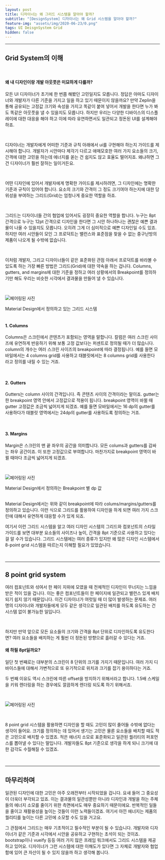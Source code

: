 ```yaml
---
layout: post
title: 디자이너는 왜 그리드 시스템을 알아야 할까?
subtitle: "[DesignSystem] 디자이너는 왜 Grid 시스템을 알아야 할까?"
feature-img: "assets/img/2020-06-23/0.png"
tags: UI DeisgnSystem Grid
hidden: false
---
```


---

## Grid System의 이해

<br>

#### 왜 내 디자인이랑 개발 아웃풋은 미묘하게 다를까?

모든 UI 디자이너가 초기에 한 번쯤 해봤던 고민일지도 모릅니다. 정답은 아마도 디자이너와 개발자가 다른 기준을 가지고 일을 하고 있기 때문이지 않을까요? 만약 Zeplin을 통해 공유되는 고정값 크기와 속성을 가지고 똑같이 붙여 넣어서 개발을 한다면 누가 봐도 똑같은 아웃풋을 낼 수 있을지도 모릅니다. 하지만 우리는 다양한 디바이스의 디스플레이에 대한 대응을 해야 하고 이에 따라 유연하면서도 일관되고 정돈된 UI를 설계해야 하죠.

<br>

디자이너는 개발자에게 어떠한 기준과 규칙 아래에서 ui를 구현해야 하는지 가이드를 제시해야 합니다. 개발자가 시안마다 제각기 다르고 애매모호한 여러 가지 요소들의 크기, 간격에 대한 고민을 하는데 에너지를 쏟는 건 쉽지도 않고 효율도 떨어지죠. 왜냐하면 그건 디자이너가 훨씬 잘하는 일이거든요.

<br>

어떤 디자인에 있어서 개발자에게 명확한 가이드를 제시하려면, 그 디자인에는 명확한 기준과 규칙이 있어야 합니다.  요소의 크기와 간격이 그 정도 크기여야 하는지에 대한 당위성을 부여하는 그리드(Grid)는 엄청나게 중요한 역할을 하죠.

<br>

그리드는 디자이너들 간의 협업에 있어서도 굉장히 중요한 역할을 합니다. 누구는 8pt 간격으로 누구는 12pt 간격으로 디자인을 한다면 그 시안 하나하나는 괜찮은 예쁜 결과물이 나올 수 있을지도 모릅니다. 오히려 그게 더 심미적으로 예쁜 디자인일 수도 있죠. 하지만 여러 시안들이 모인 그 프로덕트는 밸런스와 표준점을 찾을 수 없는 중구난방의 제품이 나오게 될 수밖에 없습니다.

<br>

이처럼 개발자, 그리고 디자이너들이 같은 표준화된 관점 아래서 프로덕트를 바라볼 수 있도록 하는 가장 빠른 방법은 그리드(Grid)에 대한 약속을 하는 겁니다. Columns, gutters, and margins에 대한 기준을 정하고 여러 상황에서의 Breakpoint를 정의하기만 해도 우리는 비슷한 시각에서 결과물을 만들어 낼 수 있습니다.

<br>

![페어링된 사진](/Woo.github.io/assets/img/2020-06-23/1.png)
<figcaption>Material Design에서 정의하고 있는 그리드 시스템</figcaption>

<br>

#### 1. Columns
Columns은 스크린에서 콘텐츠가 포함되는 영역을 말합니다. 칼럼은 여러 스크린 사이즈에  유연하게 반응하기 위해 보통 고정 값보다는 퍼센트로 정의될 때가 더 많습니다. column의 개수는 여러 스크린 사이즈의 breakpoint에 따라 결정됩니다. 예를 들면 모바일에서는 4 columns grid를 사용하고 태블릿에서는 8 columns grid를 사용한다 라고 정의를 내릴 수 있는 거죠.

<br>

#### 2. Gutters
Gutters는 column 사이의 간격입니다. 즉 콘텐츠 사이의 간격이라는 말이죠. gutter는 한 breakpoint 영역 안에서 고정값으로 적용이 됩니다. breakpoint 영역이 바뀔 때 gutter 고정값은 조금씩 넓어지게 되겠죠. 예를 들면 모바일에서는 16 dp의 gutter를 사용하다가 태블릿 영역에서는 24dp의 gutter를 사용하도록 정의하는 거죠.

<br>

#### 3. Margins
Margin은 스크린의 맨 끝 좌우의 공간을 의미합니다. 모든 colums과 gutters를 감싸는 좌우 공간이죠. 이 또한 고정값으로 부여합니다. 마찬가지로 breakpoint 영역이 바뀔 때마다 조금씩 넓어지게 되겠죠.

<br>

![페어링된 사진](/Woo.github.io/assets/img/2020-06-23/2.png)
<figcaption>Material Design에서 정의하는 Breakpoint 별 dp 값</figcaption>

<br>

Material Design에서는 위와 같이 breakpoint에 따라 colums/margins/gutters를 정의하고 있습니다. 이런 식으로 그리드를 활용하여 디자인을 하게 되면 여러 가지 스크린에 대해서 유연하게 대응할 수가 있게 되죠.

여기서 이런 그리드 시스템을 알고 여러 디자인 시스템의 그리드와 컴포넌트의 스타일 가이드를 보면 대부분  요소들의 사이즈나 높이, 간격을 8pt 기준으로 사용하고 있다는 걸 알 수가 있습니다. 그리드 시스템에는 여러 종류가 있지만 왜 많은 디자인 시스템에서 8-point grid 시스템을 따르는지 이해할 필요가 있었습니다.

<br>

---

## 8 point grid system

여러 컴포넌트와 섞여서 한 페이 지위에 모였을 때 전체적인 디자인이 무너지는 느낌을 받은 적이 있을 겁니다. 이는 좋은 컴포넌트들이 한 페이지에 일관되고 밸런스 있게 배치되기 쉽지 않기 때문입니다. 이건 디자이너가 여럿일 때 더 많이 발생하는 문제죠. 여러 명의 디자이너와 개발자들에게 모두 같은 생각으로 일관된 배치를 하도록 유도하는 건 시스템 없이 불가능한 일입니다.

<br>

하지만 만약 앞으로 모든 요소들의 크기와 간격을 8pt 단위로 디자인하도록 유도한다면? 여러 요소들을 배치하는 게 훨씬 더 정돈된 방향으로 흘러갈 수 있다는 거죠.

#### 왜 하필 8pt일까요?

일단 첫 번째로는 대부분의 스크린이 8 단위의 크기를 가지기 때문입니다. 여러 가지 디바이스들에 대해서 가변적으로 또 유기적으로 위치과 크기를 잡기 용이하다는 거죠.


두 번째 이유도 역시 스크린에 따른 offset을 방지하기 위해서라고 합니다. 1.5배 스케일을 키워 렌더링을 하는 경우에도 깔끔하게 렌더링 되도록 하기 위해서죠.

<br>

![페어링된 사진](/Woo.github.io/assets/img/2020-06-23/3.png)

<br>

8 point grid 시스템을 활용하면 디자인을 할 때도 고민이 많이 줄어들 수밖에 없다는 생각이 들어요. 크기를 정의하는 데 있어서 생기는 고민은 물론 요소들을 배치할 때도 적은 고민으로 배치할 수 있겠죠. 적은 에너지 소모로 표준화되고 일관된 퀄리티의 퍼포먼스를 뽑아낼 수 있다는 말입니다. 개발자들도 8pt 기준으로 생각을 하게 되니 크기에 대한 감각도 수월해질 수 있겠죠.

<br>

---

## 마무리하며

일관된 디자인에 대한 고민은 아주 오래전부터 시작되었을 겁니다. 요새 들어 그 중요성이 더욱더 부각되고 있죠. 이는 결과물의 일관성뿐만 아니라 디자인과 개발을 하는 주체들의 에너지 소모를 줄이기 위한 측면에서도 매우 중요하기 때문이에요. 반복적인 일들을 줄이고 재활용성을 높이는 것들이 이런 노력들이겠죠. 여기서 아낀 에너지는 제품의 퀄리티를 높이는 다른 고민에 소모할 수도 있을 거고요.



그 관점에서 그리드는 매우 기초적이고 필수적인 부분이 될 수 있습니다. 개발자와 디자이너가 같은 기준과 시각에서 시안을 공유하고 구현하는 초석이 되는 것이죠. bootstrap이나 vueify 등등 여러 가지 많은 프레임 워크에서도 그리드 시스템을 제공하고 있어요. 디자이너가 그런 시스템에 대한 이해도가 있다면 그 자체로 개발자와 협업함에 있어 큰 자산이 될 수 있지 않을까 하고 생각해 봅니다.

<br>
<br>
<br>